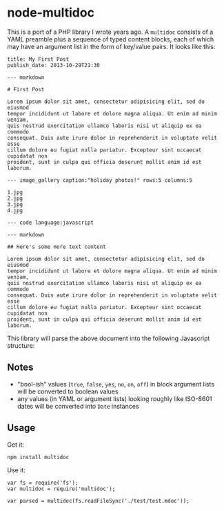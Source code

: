 # node-multidoc

This is a port of a PHP library I wrote years ago. A `multidoc` consists of a YAML preamble plus a sequence of typed content blocks, each of which may have an argument list in the form of key/value pairs. It looks like this:

    title: My First Post
    publish_date: 2013-10-29T21:30

    --- markdown

    # First Post

    Lorem ipsum dolor sit amet, consectetur adipisicing elit, sed do eiusmod
    tempor incididunt ut labore et dolore magna aliqua. Ut enim ad minim veniam,
    quis nostrud exercitation ullamco laboris nisi ut aliquip ex ea commodo
    consequat. Duis aute irure dolor in reprehenderit in voluptate velit esse
    cillum dolore eu fugiat nulla pariatur. Excepteur sint occaecat cupidatat non
    proident, sunt in culpa qui officia deserunt mollit anim id est laborum.

    --- image_gallery caption:"holiday photos!" rows:5 columns:5

    1.jpg
    2.jpg
    3.jpg
    4.jpg

    --- code language:javascript

    --- markdown

    ## Here's some more text content

    Lorem ipsum dolor sit amet, consectetur adipisicing elit, sed do eiusmod
    tempor incididunt ut labore et dolore magna aliqua. Ut enim ad minim veniam,
    quis nostrud exercitation ullamco laboris nisi ut aliquip ex ea commodo
    consequat. Duis aute irure dolor in reprehenderit in voluptate velit esse
    cillum dolore eu fugiat nulla pariatur. Excepteur sint occaecat cupidatat non
    proident, sunt in culpa qui officia deserunt mollit anim id est laborum.

This library will parse the above document into the following Javascript structure:

## Notes

  * "bool-ish" values (`true`, `false`, `yes`, `no`, `on`, `off`) in block argument lists will be converted to boolean values
  * any values (in YAML or argument lists) looking roughly like ISO-8601 dates will be converted into `Date` instances

## Usage

Get it:

    npm install multidoc

Use it:

    var fs = require('fs');
    var multidoc = require('multidoc');

    var parsed = multidoc(fs.readFileSync('./test/test.mdoc'));